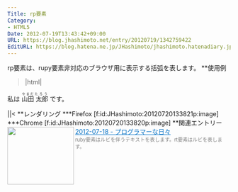 ```yaml
---
Title: rp要素
Category:
- HTML5
Date: 2012-07-19T13:43:42+09:00
URL: https://blog.jhashimoto.net/entry/20120719/1342759422
EditURL: https://blog.hatena.ne.jp/JHashimoto/jhashimoto.hatenadiary.jp/atom/entry/12921228815717256017
---
```


rp要素は、rupy要素非対応のブラウザ用に表示する括弧を表します。
**使用例
>|html|
<!DOCTYPE html>
<html lang="ja">
<head>
<title>Hello! HTML5></title>
<meta charset="UTF-8">
</head>
<body>
    <p>
        私は
        <ruby>
        山田<rp>(</rp><rt>やまだ</rt><rp>)</rp>
        太郎<rp>(</rp><rt>たろう</rt><rp>)</rp>
        </ruby>
        です。
    </p>
</body>
||<
**レンダリング
***Firefox
[f:id:JHashimoto:20120720133821p:image]
***Chrome
[f:id:JHashimoto:20120720133820p:image]
**関連エントリー
<a href="http://d.hatena.ne.jp/JHashimoto/20120718" target="_blank" rel="nofollow"><img class="alignleft" align="left" border="0" src="http://capture.heartrails.com/150x130/shadow?http://d.hatena.ne.jp/JHashimoto/20120718" alt="" width="150" height="130" /></a><a style="color:#0070C5;" href="http://d.hatena.ne.jp/JHashimoto/20120718" target="_blank" rel="nofollow">2012-07-18 - プログラマーな日々</a><a href="http://b.hatena.ne.jp/entry/http://d.hatena.ne.jp/JHashimoto/20120718" target="_blank"><img border="0" src="http://b.hatena.ne.jp/entry/image/http://d.hatena.ne.jp/JHashimoto/20120718" alt="" /></a><br><span style="color: #808080;font-size: 80%;">ruby要素はルビを伴うテキストを表します。rt要素はルビを表します。</span><br style="clear:both;" />
